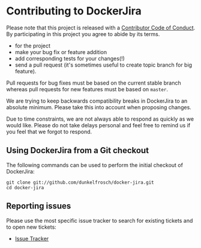 # Contributing to DockerJira

Please note that this project is released with a [Contributor Code of Conduct](CONTRIBUTING_COC.md). By participating in this project you agree to abide by its terms.

* for the project
* make your bug fix or feature addition
* add corresponding tests for your changes(!)
* send a pull request (it's sometimes useful to create topic branch for big feature).

Pull requests for bug fixes must be based on the current stable branch whereas pull requests for new features must be based on `master`.

We are trying to keep backwards compatibility breaks in DockerJira to an absolute minimum. Please take this into account when proposing changes.

Due to time constraints, we are not always able to respond as quickly as we would like. Please do not take delays personal and feel free to remind us if you feel that we forgot to respond.

## Using DockerJira from a Git checkout

The following commands can be used to perform the initial checkout of DockerJira:

    git clone git://github.com/dunkelfrosch/docker-jira.git
    cd docker-jira

## Reporting issues

Please use the most specific issue tracker to search for existing tickets and to open new tickets:
* [Issue Tracker](https://github.com/dunkelfrosch/docker-jira/issues)
